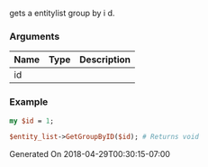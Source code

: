 gets a entitylist group by i d.
### Arguments
**Name**|**Type**|**Description**
:---|:---|:---
id||

### Example

```perl
my $id = 1;

$entity_list->GetGroupByID($id); # Returns void
```


Generated On 2018-04-29T00:30:15-07:00